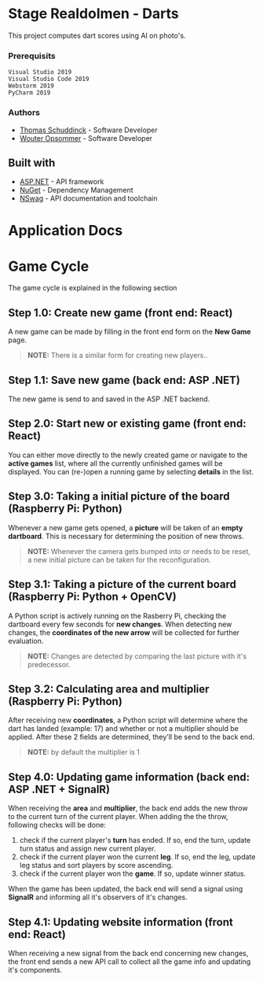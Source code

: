 # Stage Realdolmen - Darts

This project computes dart scores using AI on photo's.

### Prerequisits

```
Visual Studio 2019
Visual Studio Code 2019
Webstorm 2019
PyCharm 2019
```

### Authors
* [Thomas Schuddinck](https://github.com/Thomas-Schuddinck) - Software Developer
* [Wouter Opsommer](https://github.com/wouteropsommer) - Software Developer

## Built with

* [ASP.NET](https://dotnet.microsoft.com/apps/aspnet) - API framework
* [NuGet](https://nuget.org) - Dependency Management
* [NSwag](https://www.nuget.org/packages/NSwag.AspNetCore/) - API documentation and toolchain

# Application Docs

# Game Cycle

The game cycle is explained in the following section

## Step 1.0: Create new game (front end: React)

A new game can be made by filling in the front end form on the **New Game** page.

> **NOTE:** There is a similar form for creating new players..
## Step 1.1: Save new game (back end: ASP .NET)

The new game is send to and saved in the ASP .NET backend.

## Step 2.0: Start new or existing game (front end: React)

You can either move directly to the newly created game or navigate to the **active games** list, where all the currently unfinished games will be displayed. You can (re-)open a running game by selecting **details** in the list.

## Step 3.0: Taking a initial picture of the board (Raspberry Pi: Python)

Whenever a new game gets opened, a **picture** will be taken of an **empty dartboard**. This is necessary for determining the position of new throws.

> **NOTE:** Whenever the camera gets bumped into or needs to be reset, a new initial picture can be taken for the reconfiguration.
## Step 3.1: Taking a picture of the current board (Raspberry Pi: Python + OpenCV)

A Python script is actively running on the Rasberry Pi, checking the dartboard every few seconds for **new changes**. When detecting new changes, the **coordinates of the new arrow** will be collected for further evaluation.

> **NOTE:** Changes are detected by comparing the last picture with it's predecessor.
## Step 3.2: Calculating area and multiplier (Raspberry Pi: Python)

After receiving new **coordinates**, a Python script will determine where the dart has landed (example: 17) and whether or not a multiplier should be applied. After these 2 fields are determined, they'll be send to the back end.

> **NOTE:** by default the multiplier is 1

## Step 4.0: Updating game information (back end: ASP .NET + SignalR)

When receiving the **area** and **multiplier**, the back end adds the new throw to the current turn of the current player.
When adding the the throw, following checks will be done:
1. check if the current player's **turn** has ended. If so, end the turn, update turn status and assign new current player.
2. check if the current player won the current **leg**. If so, end the leg, update leg status and sort players by score ascending.
3. check if the current player won the **game**. If so, update winner status.

When the game has been updated, the back end will send a signal using **SignalR** and informing all it's observers of it's changes.
## Step 4.1: Updating website information (front end: React)
When receiving a new signal from the back end concerning new changes, the front end sends a new API call to collect all the game info and updating it's components.
